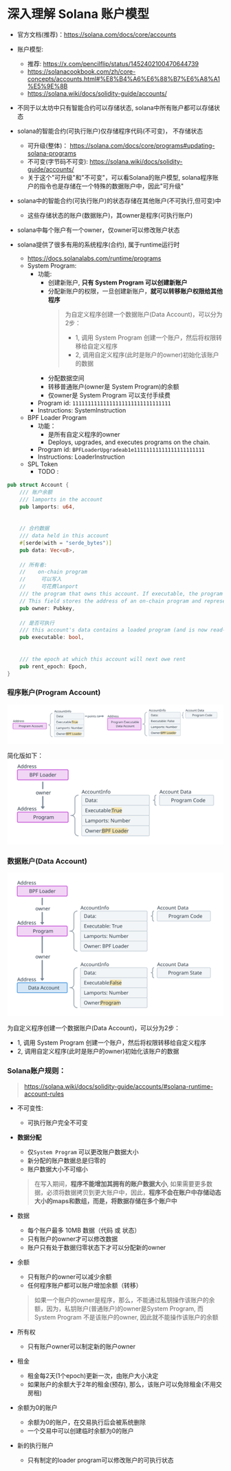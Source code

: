 # 深入理解 Solana 账户模型
- 官方文档(推荐)：https://solana.com/docs/core/accounts

- 账户模型:
  - 推荐: https://x.com/pencilflip/status/1452402100470644739
  - https://solanacookbook.com/zh/core-concepts/accounts.html#%E8%B4%A6%E6%88%B7%E6%A8%A1%E5%9E%8B
  - https://solana.wiki/docs/solidity-guide/accounts/

- 不同于以太坊中只有智能合约可以存储状态, solana中所有账户都可以存储状态
- solana的智能合约(可执行账户)仅存储程序代码(不可变)， 不存储状态
  - 可升级(整体)： https://solana.com/docs/core/programs#updating-solana-programs
  - 不可变(字节码不可变): https://solana.wiki/docs/solidity-guide/accounts/
  - 关于这个"可升级"和"不可变"，可以看Solana的账户模型, solana程序账户的指令也是存储在一个特殊的数据账户中，因此"可升级"
- solana中的智能合约(可执行账户)的状态存储在其他账户(不可执行,但可变)中
  - 这些存储状态的账户(数据账户)，其owner是程序(可执行账户)
- solana中每个账户有一个owner，仅owner可以修改账户状态
- solana提供了很多有用的系统程序(合约), 属于runtime运行时
  - https://docs.solanalabs.com/runtime/programs
  - System Program:
    - 功能:
      - 创建新账户, **只有 System Program 可以创建新账户**
      - 分配新账户的权限，一旦创建新账户，**就可以转移账户权限给其他程序**
        > 为自定义程序创建一个数据账户(Data Account)，可以分为2步：
        > - 1, 调用 System Program 创建一个账户，然后将权限转移给自定义程序
        > - 2, 调用自定义程序(此时是账户的owner)初始化该账户的数据
      - 分配数据空间
      - 转移普通账户(owner是 System Program)的余额
      - 仅owner是 System Program 可以支付手续费
    - Program id: `11111111111111111111111111111111`
    - Instructions: SystemInstruction
  - BPF Loader Program
    - 功能：
      - 是所有自定义程序的owner
      - Deploys, upgrades, and executes programs on the chain.
    - Program id: `BPFLoaderUpgradeab1e11111111111111111111111`
    - Instructions: LoaderInstruction
  - SPL Token
    - TODO  :



```rust
pub struct Account {
    /// 账户余额
    /// lamports in the account
    pub lamports: u64,


    // 合约数据
    /// data held in this account
    #[serde(with = "serde_bytes")]
    pub data: Vec<u8>,

    // 所有者:
    //    on-chain program
    //     可以写入
    //     可花费lanport
    /// the program that owns this account. If executable, the program that loads this account.
    // This field stores the address of an on-chain program and represents which on-chain program is allowed to write to the account’s data and subtract from its lamport balance.
    pub owner: Pubkey,

    // 是否可执行
    /// this account's data contains a loaded program (and is now read-only)
    pub executable: bool,


    /// the epoch at which this account will next owe rent
    pub rent_epoch: Epoch,
}
```

### 程序账户(Program Account)

![](./imgs/program-account-expanded.svg)

简化版如下：
![](./imgs/program-account-simple.svg)



### 数据账户(Data Account)

![](./imgs/data-account.svg)


为自定义程序创建一个数据账户(Data Account)，可以分为2步：
- 1, 调用 System Program 创建一个账户，然后将权限转移给自定义程序
- 2, 调用自定义程序(此时是账户的owner)初始化该账户的数据


### Solana账户规则：

> https://solana.wiki/docs/solidity-guide/accounts/#solana-runtime-account-rules

- 不可变性:
  - 可执行账户完全不可变
- **数据分配**
  - 仅` System Program ` 可以更改账户数据大小
  - 新分配的账户数据总是归零的
  - 账户数据大小不可缩小
  > 在写入期间，**程序不能增加其拥有的账户数据大小**, 如果需要更多数据，必须将数据拷贝到更大账户中，因此，**程序不会在账户中存储动态大小的maps和数组，而是，将数据存储在多个账户中**

- 数据
  - 每个账户最多 10MB 数据（代码 或 状态）
  - 只有账户的owner才可以修改数据
  - 账户只有处于数据归零状态下才可以分配新的owner
- 余额
  - 只有账户的owner可以减少余额
  - 任何程序账户都可以账户增加余额（转移）
  > 如果一个账户的owner是程序，那么，不能通过私钥操作该账户的余额，因为，私钥账户(普通账户)的owner是System Program, 而System Program 不是该账户的owner, 因此就不能操作该账户的余额

- 所有权
  - 只有账户owner可以制定新的账户owner

- 租金
  - 租金每2天(1个epoch)更新一次，由账户大小决定
  - 如果账户的余额大于2年的租金(预存), 那么，该账户可以免除租金(不用交房租)

- 余额为0的账户
  - 余额为0的账户，在交易执行后会被系统删除
  - 一个交易中可以创建临时余额为0的账户
- 新的执行账户
  - 只有制定的loader program可以修改账户的可执行状态
